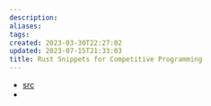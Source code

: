 ```yaml
---
description:
aliases: 
tags: 
created: 2023-03-30T22:27:02
updated: 2023-07-15T21:33:03
title: Rust Snippets for Competitive Programming
---
```

- [src](https://bamgoesn.github.io/rust-ps-md/intro.html)
- 
